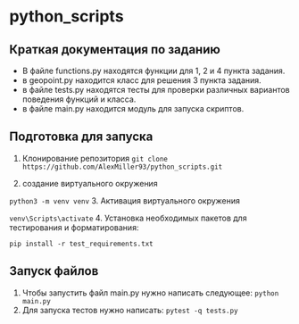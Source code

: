 # python_scripts

## Краткая документация по заданию

- В файле functions.py находятся функции для 1, 2 и 4 пункта задания.
- в geopoint.py находится класс для решения 3 пункта задания.
- в файле tests.py находятся тесты для проверки различных вариантов поведения функций и класса.
- в файле main.py находится модуль для запуска скриптов.

## Подготовка для запуска

1. Клонирование репозитория
`
 git clone https://github.com/AlexMiller93/python_scripts.git
`

2. создание виртуального окружения

` python3 -m venv venv
`
3. Активация виртуального окружения

` venv\Scripts\activate
`
4. Установка необходимых пакетов для тестирования и форматирования:

` pip install -r test_requirements.txt
`

## Запуск файлов

1. Чтобы запустить файл main.py нужно написать следующее:
` python main.py
`
2. Для запуска тестов нужно написать:
` pytest -q tests.py
`
